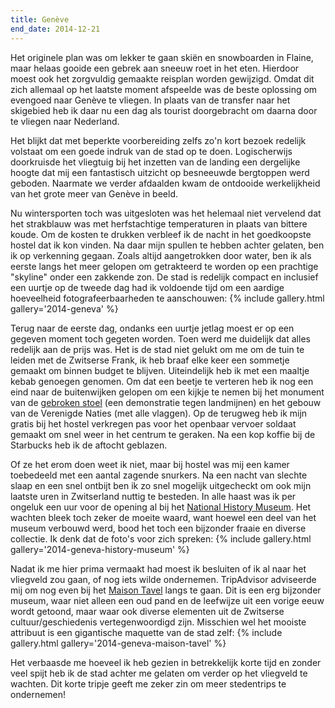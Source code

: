 ```yaml
---
title: Genève
end_date: 2014-12-21
---
```

[1]: http://www.tripadvisor.co.uk/Attraction_Review-g188057-d6942259-Reviews-Broken_Chair_Sculpture-Geneva.html
[2]: http://www.tripadvisor.nl/Attraction_Review-g188057-d542797-Reviews-Museum_of_Natural_History_Museum_d_Histoire_naturelle-Geneva.html
[3]: http://www.tripadvisor.co.uk/Attraction_Review-g188057-d195989-Reviews-Maison_Tavel-Geneva.html

Het originele plan was om lekker te gaan skiën en snowboarden in Flaine, maar helaas gooide een gebrek aan sneeuw roet in het eten. Hierdoor moest ook het zorgvuldig gemaakte reisplan worden gewijzigd. Omdat dit zich allemaal op het laatste moment afspeelde was de beste oplossing om evengoed naar Genève te vliegen. In plaats van de transfer naar het skigebied heb ik daar nu een dag als tourist doorgebracht om daarna door te vliegen naar Nederland.

Het blijkt dat met beperkte voorbereiding zelfs zo'n kort bezoek redelijk volstaat om een goede indruk van de stad op te doen. Logischerwijs doorkruisde het vliegtuig bij het inzetten van de landing een dergelijke hoogte dat mij een fantastisch uitzicht op besneeuwde bergtoppen werd geboden. Naarmate we verder afdaalden kwam de ontdooide werkelijkheid van het grote meer van Genève in beeld.

Nu wintersporten toch was uitgesloten was het helemaal niet vervelend dat het strakblauw was met herfstachtige temperaturen in plaats van bittere koude. Om de kosten te drukken verbleef ik de nacht in het goedkoopste hostel dat ik kon vinden. Na daar mijn spullen te hebben achter gelaten, ben ik op verkenning gegaan. Zoals altijd aangetrokken door water, ben ik als eerste langs het meer gelopen om getrakteerd te worden op een prachtige "skyline" onder een zakkende zon. De stad is redelijk compact en inclusief een uurtje op de tweede dag had ik voldoende tijd om een aardige hoeveelheid fotografeerbaarheden te aanschouwen:
{% include gallery.html gallery='2014-geneva' %}

Terug naar de eerste dag, ondanks een uurtje jetlag moest er op een gegeven moment toch gegeten worden. Toen werd me duidelijk dat alles redelijk aan de prijs was. Het is de stad niet gelukt om me om de tuin te leiden met de Zwitserse Frank, ik heb braaf elke keer een sommetje gemaakt om binnen budget te blijven. Uiteindelijk heb ik met een maaltje kebab genoegen genomen. Om dat een beetje te verteren heb ik nog een eind naar de buitenwijken gelopen om een kijkje te nemen bij het monument van de [gebroken stoel][1] (een demonstratie tegen landmijnen) en het gebouw van de Verenigde Naties (met alle vlaggen). Op de terugweg heb ik mijn gratis bij het hostel verkregen pas voor het openbaar vervoer soldaat gemaakt om snel weer in het centrum te geraken. Na een kop koffie bij de Starbucks heb ik de aftocht geblazen.

Of ze het erom doen weet ik niet, maar bij hostel was mij een kamer toebedeeld met een aantal zagende snurkers. Na een nacht van slechte slaap en een snel ontbijt ben ik zo snel mogelijk uitgecheckt om ook mijn laatste uren in Zwitserland nuttig te besteden. In alle haast was ik per ongeluk een uur voor de opening al bij het [National History Museum][2]. Het wachten bleek toch zeker de moeite waard, want hoewel een deel van het museum verbouwd werd, bood het toch een bijzonder fraaie en diverse collectie. Ik denk dat de foto's voor zich spreken:
{% include gallery.html gallery='2014-geneva-history-museum' %}

Nadat ik me hier prima vermaakt had moest ik besluiten of ik al naar het vliegveld zou gaan, of nog iets wilde ondernemen. TripAdvisor adviseerde mij om nog even bij het [Maison Tavel][3] langs te gaan. Dit is een erg bijzonder museum, waar niet alleen een oud pand en de leefwijze uit een vorige eeuw wordt getoond, maar waar ook diverse elementen uit de Zwitserse cultuur/geschiedenis vertegenwoordigd zijn. Misschien wel het mooiste attribuut is een gigantische maquette van de stad zelf:
{% include gallery.html gallery='2014-geneva-maison-tavel' %}

Het verbaasde me hoeveel ik heb gezien in betrekkelijk korte tijd en zonder veel spijt heb ik de stad achter me gelaten om verder op het vliegveld te wachten. Dit korte tripje geeft me zeker zin om meer stedentrips te ondernemen!